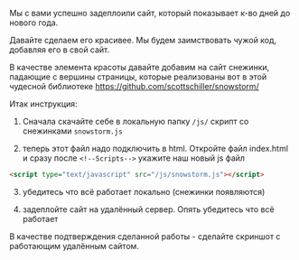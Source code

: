 Мы с вами успешно задеплоили сайт, который показывает к-во дней до нового года.

Давайте сделаем его красивее. Мы будем заимствовать чужой код, добавляя его в свой сайт.

В качестве элемента красоты давайте добавим на сайт снежинки, падающие с вершины страницы,
    которые реализованы вот в этой чудесной библиотеке https://github.com/scottschiller/snowstorm/


Итак инструкция:
1. Cначала скачайте себе в локальную папку `/js/` скрипт со снежинками `snowstorm.js`

2. теперь этот файл надо подключить в html. Откройте файл index.html и сразу после
`<!--Scripts-->` укажите наш новый js файл
```html
<script type="text/javascript" src="/js/snowstorm.js"></script>
```

3. убедитесь что всё работает локально (снежинки появляются)

4. задеплойте сайт на удалённый сервер. Опять убедитесь что всё работает

В качестве подтверждения сделанной работы - сделайте скриншот с работающим удалённым сайтом.
